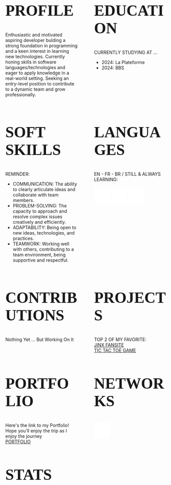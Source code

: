 <!--## Hi I'm Chris 👋

**christine-chemali/christine-chemali** is a ✨ _special_ ✨ repository because its `README.md` (this file) appears on your GitHub profile.

Here are some ideas to get you started:

- 🔭 I’m currently working on ...
- 🌱 I’m currently learning ...
- 👯 I’m looking to collaborate on ...
- 🤔 I’m looking for help with ...
- 💬 Ask me about ...
- 📫 How to reach me: ...
- 😄 Pronouns: ...
- ⚡ Fun fact: ...
-->
<!DOCTYPE html>
<html lang="fr">
    <head>
        <meta charset="UTF-8">
        <meta name="viewport" content="width=device-width, initial-scale=1.0">
        <meta name="description" content=" ">
        <meta name="keywords" content="Project, Profile, Education, Skills, Languages, Development, Portfolio, Contributors, Technologies">
        <meta name="author" content="Christine Chemali">
        <meta name="robots" content="index, follow">
        <meta property="og:title" content="Christine Chemali Github Profile">
        <meta property="og:description" content="All about my Github projects contributions">
        <meta property="og:type" content="Github profile">
        <meta property="og:url" content="https://github.com/christine-chemali">
        <meta property="og:image" content=".jpg">
        <title>Christine Chemali Github Profile</title>
        <style>
            @font-face {
            font-family: "lemon";
            src: url('./Media/fonts/LEMONMILK-Bold.otf') format('opentype');
            font-weight: normal;
            font-style: normal;
             }
            .title {
                font-family:"lemon";
                font-size:3rem;
            }
            .container {
                display:flex;
                flex-direction:row;
                flex-wrap:wrap;
                justify-content:space-between;
            }
            .block {
                width:45%;
            }
            .boldtext {
                font-weight:bold;
            }
            @media only screen and (max-width:767px){
                .block {
                    width:auto;
                }
            }
        </style>
    </head>
    <body>
        <div class="container">
            <main class="container">
                <section class="block">
                    <h1 class="title">PROFILE</h1>
                    <p>Enthusiastic and motivated aspiring developer bulding a strong foundation in programming and a keen interest in learning new technologies. Currently honing skills in software languages/technologies and eager to apply knowledge in a real-world setting. Seeking an entry-level position to contribute to a dynamic team and grow professionally.</p>
                </section>
                <section class="block">
                    <h2 class="title">EDUCATION</h2>
                    <span>CURRENTLY STUDYING AT ...</span>
                        <ul>
                            <li>2024: La Plateforme</li>
                            <li>2024: BBS </li>
                        </ul>
                </section>
                <section class="block">
                    <h2 class="title">SOFT SKILLS</h2>
                    <span>REMINDER:</span>
                    <ul>
                        <li><span>COMMUNICATION:</span> The ability to clearly articulate ideas and collaborate with team members.</li>
                        <li><span>PROBLEM-SOLVING:</span> The capacity to approach and resolve complex issues creatively and efficiently.</li>
                        <li><span>ADAPTABILITY:</span> Being open to new ideas, technologies, and practices.</li>
                        <li><span>TEAMWORK:</span> Working well with others, contributing to a team environment, being supportive and respectful.</li>
                    </ul>
                </section>
                <section class="block">
                    <h2 class="title">LANGUAGES</h2>
                        <span>EN - FR - BR / STILL & ALWAYS LEARNING:</span><br><br>
                        <img class="lang" src="./Media/pictures/html.png" alt="HTML">
                        <img class="lang" src="./Media/pictures/css.png" alt="CSS">
                        <img class="lang" src="./Media/pictures/python.png" alt="PYTHON">
                </section>
            </main>
            <section class="block">
                <h2 class="title">CONTRIBUTIONS</h2>
                <span>Nothing Yet ... But Working On It</span>
            </section>
            <section class= "block">
                <h2 class="title">PROJECTS</h2>
                <span>TOP 2 OF MY FAVORITE:</span><br>
                <a class="textlink" href="https://github.com/christine-chemali/FansiteMJN" target="_blank" aria-label="link to Christine Chemali's first favorite project : Fansite">JINX FANSITE</a><br>
                <a class="textlink" href="https://github.com/christine-chemali/TicTacToe" target="_blank" aria-label="link to Christine Chemali's second favorite project : Tic Tac Toe">TIC TAC TOE GAME</a>
            </section>
            <section class="block">
                <h2 class="title">PORTFOLIO</h2>
                <span> Here's the link to my Portfolio! Hope you'll enjoy the trip as I enjoy the journey </span><br>
                <a class="textlink" href="#porfolio" target="_blank" aria-label="Link to Christine Chemali's Portfolio">PORTFOLIO</a>
            </section>
            <section class="block">
                <h2 class="title">NETWORKS</h2>
                    <a class="icon" href="https://www.linkedin.com/in/christine.chemali" target="_blank" aria-label="Link to Christine Chemali's Linkedin account"><img class="in" src="./Media/pictures/linkedin.png" alt="IN"></a>
            </section>
            <section class="block">
                <h2 class="title">STATS</h2>
                    <a id="github-stats" class="stats" aria-label="christine-chemali's Stats" href="https://github-readme-stats.vercel.app/api?username=christine-chemali&theme=vue-dark&show_icons=true&hide_border=false&count_private=true"></a>
                    <a id="github-streak" class="stats" aria-label="christine-chemali's Streak" href="https://github-readme-streak-stats.herokuapp.com/?user=christine-chemali&theme=vue-dark&hide_border=false"></a>
                    <a id="github-languages" class="languages" aria-label="christine-chemali's Top Languages" href="https://github-readme-stats.vercel.app/api/top-langs/?username=christine-chemali&theme=vue-dark&show_icons=true&hide_border=false&layout=compact"></a>
            </section>
        </div>
        <footer>
        </footer>
    </body>
</html>
